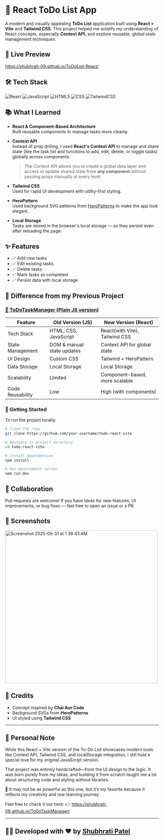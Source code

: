 # 📝 React ToDo List App
A modern and visually appealing **ToDo List** application built using **React + Vite** and **Tailwind CSS**. This project helped me solidify my understanding of React concepts, especially **Context API**, and explore reusable, global state management techniques.


## 🚀 Live Preview
https://shubhrati-09.github.io/ToDoList-React/

## 🛠 Tech Stack

![React](https://img.shields.io/badge/React-20232A?style=for-the-badge&logo=react&logoColor=61DAFB)
![JavaScript](https://img.shields.io/badge/JavaScript-F7DF1E?style=for-the-badge&logo=javascript&logoColor=black)
![HTML5](https://img.shields.io/badge/HTML5-E34F26?style=for-the-badge&logo=html5&logoColor=white)
![CSS](https://img.shields.io/badge/CSS-1572B6?style=for-the-badge&logo=css3&logoColor=white)
![TailwindCSS](https://img.shields.io/badge/TailwindCSS-06B6D4?style=for-the-badge&logo=tailwindcss&logoColor=white)

## 📚 What I Learned

- **React & Component-Based Architecture**  
  Built reusable components to manage tasks more cleanly.

- **Context API**  
  Instead of prop drilling, I used **React's Context API** to manage and share state (like the task list and functions to add, edit, delete, or toggle tasks) globally across components.  
  > The Context API allows you to create a global data layer and access or update shared state from **any component** without passing props manually at every level.

- **Tailwind CSS**  
  Used for rapid UI development with utility-first styling.

- **HeroPattern**  
  Used background SVG patterns from [HeroPatterns](https://heropatterns.com/) to make the app look elegant.

- **Local Storage**  
  Tasks are stored in the browser's local storage — so they persist even after reloading the page.



## ✨ Features
- ✅ Add new tasks
- ✅ Edit existing tasks
- ✅ Delete tasks
- ✅ Mark tasks as completed
- ✅ Persist data with local storage


## 🔁 Difference from my Previous Project
### [🔗 ToDoTaskManager (Plain JS version)](https://github.com/Shubhrati-09/ToDoTaskManager)

| Feature | Old Version (JS) | New Version (React) |
|--------|---------------------------|----------------------|
| Tech Stack | HTML, CSS, JavaScript | React(with Vite), Tailwind CSS |
| State Management | DOM & manual state updates | Context API for global state |
| UI Design | Custom CSS | Tailwind + HeroPattern |
| Data Storage | Local Storage | Local Storage |
| Scalability | Limited | Component-based, more scalable |
| Code Reusability | Low | High (with components) |

### 📌 Getting Started
To run the project locally:

```bash
# Clone the repo
git clone https://github.com/your-username/todo-react-vite

# Navigate to project directory
cd todo-react-vite

# Install dependencies
npm install

# Run development server
npm run dev
```

## 🤝 Collaboration
Pull requests are welcome! If you have ideas for new features, UI improvements, or bug fixes — feel free to open an issue or a PR.


## 📸 Screenshots
<img width="500" height="auto" alt="Screenshot 2025-05-31 at 1 36 43 AM" src="https://github.com/user-attachments/assets/66f6024c-a254-411a-acf6-5457ce44e1e2" />


## 🙌 Credits

- Concept inspired by **Chai Aur Code**
- Background SVGs from **HeroPatterns**
- UI styled using **Tailwind CSS**
  
---

## 💭 Personal Note
While this React + Vite version of the To-Do List showcases modern tools like Context API, Tailwind CSS, and localStorage integration, I still hold a special love for my original JavaScript version.

That project was entirely handcrafted—from the UI design to the logic. It was born purely from my ideas, and building it from scratch taught me a lot about structuring code and styling without libraries.

🎨 It may not be as powerful as this one, but it’s my favorite because it reflects my creativity and raw learning journey.

Feel free to check it out here:
👉 https://shubhrati-09.github.io/ToDoTaskManager/

---
## 🧑‍💻 Developed with ❤️ by [Shubhrati Patel](https://github.com/Shubhrati-09)
